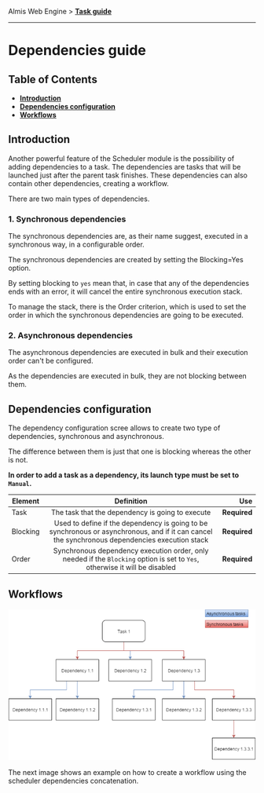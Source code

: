 Almis Web Engine > **[Task guide](tasks.md)**

---

# **Dependencies guide**

## Table of Contents

* **[Introduction](#introduction)**
* **[Dependencies configuration](#dependencies-configuration)**
* **[Workflows](#workflows)**


## Introduction

Another powerful feature of the Scheduler module is the possibility of adding dependencies to a task. The dependencies are tasks that will be launched just after the parent task finishes. These dependencies can also contain other dependencies, creating a workflow.

There are two main types of dependencies.

### 1. Synchronous dependencies ###

The synchronous dependencies are, as their name suggest, executed in a synchronous way, in a configurable order.

The synchronous dependencies are created by setting the Blocking=Yes option.

By setting blocking to `yes` mean that, in case that any of the dependencies ends with an error, it will cancel the entire synchronous execution stack.

To manage the stack, there is the Order criterion, which is used to set the order in which the synchronous dependencies are going to be executed. 

### 2. Asynchronous dependencies ###

The asynchronous dependencies are executed in bulk and their execution order can't be configured.

As the dependencies are executed in bulk, they are not blocking between them.

## Dependencies configuration

The dependency configuration scree allows to create two type of dependencies, synchronous and asynchronous.

The difference between them is just that one is blocking whereas the other is not.

**In order to add a task as a dependency, its launch type must be set to `Manual`.**

| Element       | Definition    | Use   |
| ------------- |:-------------:| -----:|
| Task          | The task that the dependency is going to execute    | **Required** |
| Blocking      | Used to define if the dependency is going to be synchronous or asynchronous, and if it can cancel the synchronous dependencies execution stack | **Required** |
| Order         | Synchronous dependency execution order, only needed if the `Blocking` option is set to `Yes`, otherwise it will be disabled |  **Required** |

## Workflows

![Workflow example](images/Diagrama_sin_nombre__2_.png)

The next image shows an example on how to create a workflow using the scheduler dependencies concatenation.
